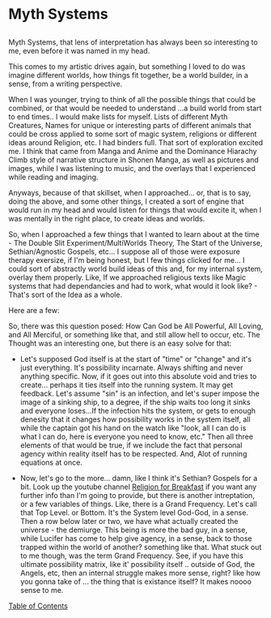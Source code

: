 # Myth Systems

##

Myth Systems, that lens of interpretation has always been so interesting to me, even before it was named in my head. 

This comes to my artistic drives again, but something I loved to do was imagine different worlds, how things fit together, be a world builder, in a sense, from a writing perspective. 

When I was younger, trying to think of all the possible things that could be combined, or that would be needed to understand ...a build world from start to end times.. I would make lists for myself. Lists of different Myth Creatures, Names for unique or interesting parts of different animals that could be cross applied to some sort of magic system, religions or different ideas around Religion, etc. I had binders full. That sort of exploration excited me. I think that came from Manga and Anime and the Dominance Hiarachy Climb style of narrative structure in Shonen Manga, as well as pictures and images, while I was listening to music, and the overlays that I experienced while reading and imaging. 

Anyways, because of that skillset, when I approached... or, that is to say, doing the above, and some other things, I created a sort of engine that would run in my head and would listen for things that would excite it, when I was mentally in the right place, to create ideas and worlds. 

So, when I approached a few things that I wanted to learn about at the time - The Double Slit Experiment/MultiWorlds Theory, The Start of the Universe, Sethian/Agnostic Gospels, etc... I suppose all of those were exposure therapy exersize, if I'm being honest, but I few things clicked for me... I could sort of abstractly world build ideas of this and, for my internal system, overlay them properly. Like, If we approached religious texts like Magic systems that had dependancies and had to work, what would it look like? - That's sort of the Idea as a whole. 

Here are a few: 

So, there was this question posed: How Can God be All Powerful, All Loving, and All Merciful, or something like that, and still allow hell to occur, etc. The Thought was an interesting one, but there is an easy solve for that: 

- Let's supposed God itself is at the start of "time" or "change" and it's just everything. It's possibility incarnate. Always shifting and never anything specific. Now, if it goes out into this absolute void and tries to create... perhaps it ties itself into the running system. It may get feedback. Let's assume "sin" is an infection, and let's super impose the image of a sinking ship, to a degree, if the ship waits too long it sinks and everyone loses...If the infection hits the system, or gets to enough denesity that it changes how possibility works in the system itself, all while the captain got his hand on the watch like "look, all I can do is what I can do, here is everyone you need to know, etc." Then all three elements of that would be true, if we include the fact that personal agency within reality itself has to be respected. And, Alot of running equations at once.

- Now, let's go to the more... damn, like I think it's Sethian? Gospels for a bit. Look up the youtube channel [Religion for Breakfast](https://www.youtube.com/@ReligionForBreakfast) if you want any further info than I'm going to provide, but there is another intreptation, or a few variables of things. Like, there is a Grand Frequency. Let's call that Top Level. or Bottom. It's the System level God-God, in a sense. Then a row below later or two, we have what actually created the universe - the demiurge. This being is more the bad guy, in a sense, while Lucifer has come to help give agency, in a sense, back to those trapped within the world of another? something like that. What stuck out to me though, was the term Grand Frequency. See, if you have this ultimate possibility matrix, like it' possibility itself .. outside of God, the Angels, etc, then an internal struggle makes more sense, right? like how you gonna take of ... the thing that is existance itself? It makes noooo sense to me. 


[Table of Contents](https://github.com/mycroftwilde/devil-steps-in-a-myth-system/tree/main/ref_guide)
